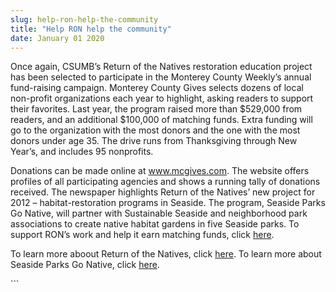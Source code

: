 ```yaml
---
slug: help-ron-help-the-community
title: "Help RON help the community"
date: January 01 2020
---
```


 
<p>
  Once again, CSUMB’s Return of the Natives restoration education project has
  been selected to participate in the Monterey County Weekly’s annual
  fund-raising campaign. Monterey County Gives selects dozens of local
  non-profit organizations each year to highlight, asking readers to support
  their favorites. Last year, the program raised more than $529,000 from
  readers, and an additional $100,000 of matching funds. Extra funding will go
  to the organization with the most donors and the one with the most donors
  under age 35. The drive runs from Thanksgiving through New Year’s, and
  includes 95 nonprofits.
</p>
<p>
  Donations can be made online at
  <a href="//www.mcgives.com">www.mcgives.com</a>. The website offers profiles
  of all participating agencies and shows a running tally of donations received.
  The newspaper highlights Return of the Natives’ new project for 2012 –
  habitat-restoration programs in Seaside. The program, Seaside Parks Go Native,
  will partner with Sustainable Seaside and neighborhood park associations to
  create native habitat gardens in five Seaside parks. To support RON’s work and
  help it earn matching funds, click <a href="https://www.mcgives.com">here</a>.
</p>
<p>
  To learn more aboout Return of the Natives, click
  <a href="https://ron.csumb.edu">here</a>. To learn more about Seaside Parks Go
  Native, click
  <a
    href="https://www.montereycountyweekly.com/news/2011/nov/23/seaside-sprouting/"
    >here</a
  >.
</p>
```
